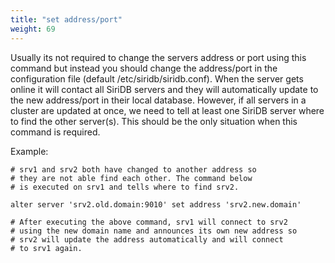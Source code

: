 ```yaml
---
title: "set address/port"
weight: 69
---
```


Usually its not required to change the servers address or port using this
command but instead you should change the address/port in the configuration
file (default /etc/siridb/siridb.conf). When the server gets online it will
contact all SiriDB servers and they will automatically update to the new
address/port in their local database. However, if all servers in a cluster are
updated at once, we need to tell at least one SiriDB server where to find the
other server(s). This should be the only situation when this command is
required.

Example:

    # srv1 and srv2 both have changed to another address so
    # they are not able find each other. The command below
    # is executed on srv1 and tells where to find srv2.

    alter server 'srv2.old.domain:9010' set address 'srv2.new.domain'

    # After executing the above command, srv1 will connect to srv2
    # using the new domain name and announces its own new address so
    # srv2 will update the address automatically and will connect
    # to srv1 again.

